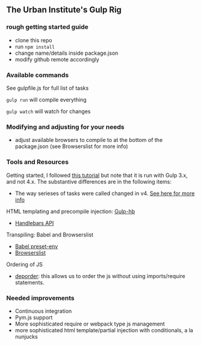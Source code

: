 ## The Urban Institute's Gulp Rig

### rough getting started guide

* clone this repo
* run `npm install`
* change name/details inside package.json
* modify github remote accordingly


### Available commands

See gulpfile.js for full list of tasks

`gulp run` will compile everything

`gulp watch` will watch for changes

### Modifying and adjusting for your needs

- adjust available browsers to compile to at the bottom of the package.json (see Browserslist for more info)


### Tools and Resources
Getting started, I followed [this tutorial](https://www.sitepoint.com/introduction-gulp-js/) but note that it is run with Gulp 3.x, and not 4.x. The substantive differences are in the following items:

- The way serieses of tasks were called changed in v4. [See here for more info](https://gulpjs.com/docs/en/api/series)


HTML templating and precompile injection: [Gulp-hb](https://github.com/shannonmoeller/gulp-hb#file-specific-data-sources)

- [Handlebars API](http://handlebarsjs.com/)

Transpiling: Babel and Browserslist

- [Babel preset-env](https://babeljs.io/docs/en/babel-preset-env)
- [Browserslist](https://github.com/browserslist/browserslist)

Ordering of JS

- [deporder](https://www.npmjs.com/package/gulp-deporder): this allows us to order the js without using imports/require statements.




### Needed improvements

- Continuous integration 
- Pym.js support
- More sophisticated require or webpack type js management
- more sophisticated html template/partial injection with conditionals, a la nunjucks

